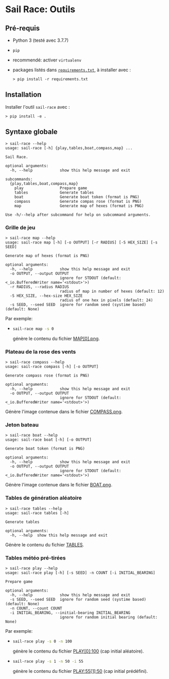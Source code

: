 Sail Race: Outils
=================

## Pré-requis

- Python 3 (testé avec 3.7.7)
- `pip`
- recommendé: activer `virtualenv`
- packages listés dans [`requirements.txt`](./requirements.txt), à installer avec :

  ```shell
  > pip install -r requirements.txt
  ```

## Installation

Installer l'outil `sail-race` avec :

```shell
> pip install -e .
```

## Syntaxe globale

```shell
> sail-race --help
usage: sail-race [-h] {play,tables,boat,compass,map} ...

Sail Race.

optional arguments:
  -h, --help            show this help message and exit

subcommands:
  {play,tables,boat,compass,map}
    play                Prepare game
    tables              Generate tables
    boat                Generate boat token (format is PNG)
    compass             Generate compas rose (format is PNG)
    map                 Generate map of hexes (format is PNG)

Use -h/--help after subcommand for help on subcommand arguments.
```

### Grille de jeu

```shell
> sail-race map --help
usage: sail-race map [-h] [-o OUTPUT] [-r RADIUS] [-S HEX_SIZE] [-s SEED]

Generate map of hexes (format is PNG)

optional arguments:
  -h, --help            show this help message and exit
  -o OUTPUT, --output OUTPUT
                        ignore for STDOUT (default: <_io.BufferedWriter name='<stdout>'>)
  -r RADIUS, --radius RADIUS
                        radius of map in number of hexes (default: 12)
  -S HEX_SIZE, --hex-size HEX_SIZE
                        radius of one hex in pixels (default: 24)
  -s SEED, --seed SEED  ignore for random seed (systime based) (default: None)
````

Par exemple:

- ```bash
  sail-race map -s 0
  ```

  génère le contenu du fichier [MAP\[0\].png](./components/MAP[0].png).

### Plateau de la rose des vents

```shell
> sail-race compass --help
usage: sail-race compass [-h] [-o OUTPUT]

Generate compass rose (format is PNG)

optional arguments:
  -h, --help            show this help message and exit
  -o OUTPUT, --output OUTPUT
                        ignore for STDOUT (default: <_io.BufferedWriter name='<stdout>'>)
```

Génère l'image contenue dans le fichier [COMPASS.png](./components/COMPASS.png).

### Jeton bateau

```shell
> sail-race boat --help
usage: sail-race boat [-h] [-o OUTPUT]

Generate boat token (format is PNG)

optional arguments:
  -h, --help            show this help message and exit
  -o OUTPUT, --output OUTPUT
                        ignore for STDOUT (default: <_io.BufferedWriter name='<stdout>'>)
```

Génère l'image contenue dans le fichier [BOAT.png](./components/BOAT.png).

### Tables de génération aléatoire

```shell
> sail-race tables --help
usage: sail-race tables [-h]

Generate tables

optional arguments:
  -h, --help  show this help message and exit
```

Génère le contenu du fichier [TABLES](./components/TABLES).

### Tables météo pré-tirées

```shell
> sail-race play --help
usage: sail-race play [-h] [-s SEED] -n COUNT [-i INITIAL_BEARING]

Prepare game

optional arguments:
  -h, --help            show this help message and exit
  -s SEED, --seed SEED  ignore for random seed (systime based) (default: None)
  -n COUNT, --count COUNT
  -i INITIAL_BEARING, --initial-bearing INITIAL_BEARING
                        ignore for random initial bearing (default: None)
```

Par exemple:

- ```bash
  sail-race play -s 0 -n 100
  ```

  génère le contenu du fichier [PLAY\[0\]:100](./components/PLAY[0]:100) (cap initial aléatoire).

- ```bash
  sail-race play -s 1 -n 50 -i 55
  ```

  génère le contenu du fichier [PLAY:55\[1\]:50](./components/PLAY:55[1]:50) (cap initial prédéfini).
